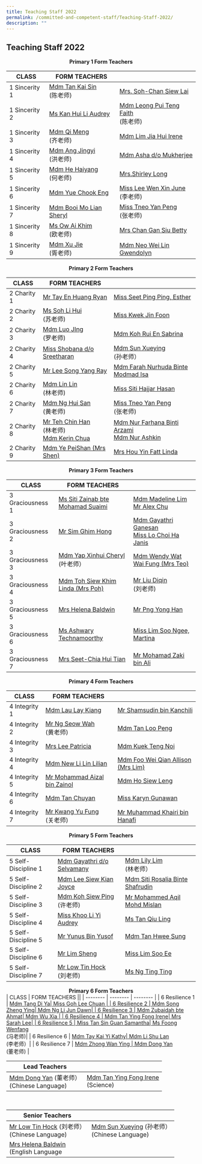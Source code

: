 ```yaml
---
title: Teaching Staff 2022
permalink: /committed-and-competent-staff/Teaching-Staff-2022/
description: ""
---
```

## Teaching Staff 2022

**<center>Primary 1 Form Teachers</center>**

| CLASS  | FORM TEACHERS ||
| -------- | -------- | -------- |
 | 1 Sincerity 1 | <a href="mailto:tan_kai_sin@moe.edu.sg">Mdm Tan Kai Sin </a><br>(陈老师)| <a href="mailto:soh-chan_siew_lai@moe.edu.sg">Mrs. Soh-Chan Siew Lai |
| 1 Sincerity 2 | <a href="mailto:kan_hui_li_audrey@moe.edu.sg"> Ms Kan Hui Li Audrey | <a href="mailto:faith_leong_pui_teng@moe.edu.sg">Mdm Leong Pui Teng Faith </a><br>(陈老师)|
| 1 Sincerity 3 | <a href="mailto:qi_meng@moe.edu.sg">Mdm Qi Meng </a><br>(齐老师)| <a href="mailto:lim_jia_hui@moe.edu.sg">Mdm Lim Jia Hui Irene |
| 1 Sincerity 4 | <a href="mailto:ang_jingyi@moe.edu.sg">Mdm Ang Jingyi </a><br>(洪老师)| <a href="mailto:asha_mukherjee_dula@moe.edu.sg">Mdm Asha d/o Mukherjee |
| 1 Sincerity 5 | <a href="mailto:he_haiyang@moe.edu.sg">Mdm He Haiyang </a><br>(何老师)| <a href="mailto:shirley_loo_bee_leng@moe.edu.sg">Mrs.Shirley Long|
| 1 Sincerity 6 | <a href="mailto:yue_chook_eng@moe.edu.sg">Mdm Yue Chook Eng | <a href="mailto:lee_wen_xin_june@moe.edu.sg">Miss Lee Wen Xin June </a><br>(李老师)|
| 1 Sincerity 7 | <a href="mailto:booi_mo_lian@moe.edu.sg">Mdm Booi Mo Lian Sheryl | <a href="mailto:tneo_yan_peng@moe.edu.sg">Miss Tneo Yan Peng </a><br>(张老师) |
| 1 Sincerity 8 | <a href="mailto:ow_ai_khim@moe.edu.sg">Ms Ow Ai Khim </a><br>(欧老师) | <a href="mailto:chan_gan_siu@moe.edu.sg">Mrs Chan Gan Siu Betty|
| 1 Sincerity 9 | <a href="mailto:xu_jie@moe.edu.sg">Mdm Xu Jie</a><br>(胥老师) | <a href="mailto: neo_wei_lin_gwendolyn@moe.edu.sg">Mdm Neo Wei Lin Gwendolyn|

**<center>Primary 2 Form Teachers</center>**

| CLASS  | FORM TEACHERS ||
| -------- | -------- | -------- |
| 2 Charity 1 | <a href="mailto:ryan_tay_en_huang@moe.edu.sg">Mr Tay En Huang Ryan | <a href="mailto:seet_ping_ping_esther@moe.edu.sg">Miss Seet Ping Ping, Esther |
| 2 Charity 2 | <a href="mailto:soh_li_hui@moe.edu.sg"> Ms Soh Li Hui </a><br>(苏老师) | <a href="mailto:kwek_jin_foon@moe.edu.sg">Miss Kwek Jin Foon|
| 2 Charity 3 | <a href="mailto:lou_jing@moe.edu.sg">Mdm Luo JIng </a><br>(罗老师)| <a href="mailto:koh_rui_en_sabrina@moe.edu.sg">Mdm Koh Rui En Sabrina|
| 2 Charity 4 | <a href="mailto:shobana_sreetharan@moe.edu.sg">Miss Shobana d/o Sreetharan| <a href="mailto:sun_xueying@moe.edu.sg">Mdm Sun Xueying </a><br> (孙老师）|
| 2 Charity 5 | <a href="mailto:lee_song_yang@moe.edu.sg">Mr Lee Song Yang Ray | <a href="mailto:farah_nurhuda_mohmad_isa@moe.edu.sg">Mdm Farah Nurhuda Binte Modmad Isa|
| 2 Charity 6 | <a href="mailto:lin_lin@moe.edu.sg">Mdm Lin Lin </a><br>(林老师) | <a href="mailto:Siti_hajjar_hasan@moe.edu.sg">Miss Siti Hajjar Hasan|
| 2 Charity 7 | <a href="mailto:ng_hui_san@moe.edu.sg">Mdm Ng Hui San </a><br>(黄老师)| <a href="mailto:tneo_yan_peng@moe.edu.sg">Miss Tneo Yan Peng </a><br>(张老师) |
| 2 Charity 8 | <a href="mailto:teh_chin_han@moe.edu.sg">Mr Teh Chin Han </a><br>(林老师) </a><br> <a href="mailto:chua_sze_yi@moe.edu.sg"> Mdm Kerin Chua | <a href="mailto:nur_farhana_arzami@moe.edu.sg">Mdm Nur Farhana Binti Arzami </a><br> <a href="mailto:nur_ashkin@moe.edu.sg">Mdm Nur Ashkin|
| 2 Charity 9 | <a href="mailto:ye_peishan@moe.edu.sg">Mdm Ye PeiShan (Mrs Shen) | <a href="mailto: hou_yin_fatt@moe.edu.sg">Mrs Hou Yin Fatt Linda|
	
	

**<center>Primary 3 Form Teachers</center>**

| CLASS  | FORM TEACHERS ||
| -------- | -------- | -------- |
| 3 Graciousness 1 | <a href="mailto:siti_zainab_mohamed_suaimi@moe.edu.sg">Ms Siti Zainab bte Mohamad Suaimi | <a href="mailto:madeline_lim_jia_min@moe.edu.sg">Mdm Madeline Lim </a><br> <a href="mailto:chu_yunfeng_alex@moe.edu.sg">Mr Alex Chu  |
| 3 Graciousness 2 | <a href="mailto:sim_ghim_hong@moe.edu.sg"> Mr Sim Ghim Hong| <a href="mailto:gayathri_ganesan@moe.edu.sg@moe.edu.sg">Mdm Gayathri Ganesan </a><br><a href="mailto:lo_choi_ha_janis@moe.edu.sg">Miss Lo Choi Ha Janis|
| 3 Graciousness 3 | <a href="mailto:cheryl_yap_xinhui@moe.edu.sg">Mdm Yap Xinhui Cheryl </a><br>(叶老师）| <a href="mailto:wat_wai_fung@moe.edu.sg">Mdm Wendy Wat Wai Fung (Mrs Teo) |
| 3 Graciousness 4 | <a href="mailto:toh_siew_khim@moe.edu.sg">Mdm Toh Siew Khim Linda (Mrs Poh) | <a href="mailto:liu_diqin@moe.edu.sg">Mr Liu Diqin </a><br>(刘老师) |
| 3 Graciousness 5 | <a href="mailto:helena_baldwin@moe.edu.sg">Mrs Helena Baldwin| <a href="mailto:png_yong_han@moe.edu.sg">Mr Png Yong Han|
| 3 Graciousness 6 | <a href="mailto:ashwary_technamoorthy@moe.edu.sg">Ms Ashwary Technamoorthy| <a href="mailto:lim_soo_ngee_martina@moe.edu.sg">Miss Lim Soo Ngee, Martina |
| 3 Graciousness 7 | <a href="mailto:chia_hui_tian@moe.edu.sg">Mrs Seet-Chia Hui Tian | <a href="mailto:mohamad_zaki_ali@moe.edu.sg">Mr Mohamad Zaki bin Ali |


**<center>Primary 4 Form Teachers</center>**

| CLASS  | FORM TEACHERS ||
| -------- | -------- | -------- |
| 4 Integrity 1 | <a href="mailto:lau_lay_kiang@moe.edu.sg">Mdm Lau Lay Kiang| <a href="mailto:@moe.edu.sg">Mr Shamsudin bin Kanchili |
| 4 Integrity 2 | <a href="mailto:ng_swoe_wah@moe.edu.sg"> Mr Ng Seow Wah </a><br>(黄老师)| <a href="mailto:tan_loo_peng@moe.edu.sg">Mdm Tan Loo Peng|
| 4 Integrity 3 | <a href="mailto:lee_patricia@moe.edu.sg">Mrs Lee Patricia| <a href="mailto:kuek_teng_noi@moe.edu.sg">Mdm Kuek Teng Noi |
| 4 Integrity 4 | <a href="mailto:new_lilin_lilian@moe.edu.sg">Mdm New Li Lin Lilian| <a href="mailto:allison_foo_wei_qian@moe.edu.sg">Mdm Foo Wei Qian Allison (Mrs Lim) |
| 4 Integrity 5 | <a href="mailto:he_haiyang@moe.edu.sg">Mr Mohammad Aizal bin Zainol| <a href="mailto:ho_siew_leng_2@moe.edu.sg">Mdm Ho Siew Leng|
| 4 Integrity 6 | <a href="mailto:tan_chuyan@moe.edu.sg">Mdm Tan Chuyan| <a href="mailto:karyn_gunawan@moe.edu.sg">Miss Karyn Gunawan|
| 4 Integrity 7 | <a href="mailto:kwang_yu_fung@moe.edu.sg">Mr Kwang Yu Fung </a><br>(关老师)| <a href="mailto:muhammad_khairi_hanafi@moe.edu.sg">Mr Muhammad Khairi bin Hanafi |

**<center>Primary 5 Form Teachers</center>**

| CLASS  | FORM TEACHERS ||
| -------- | -------- | -------- |
| 5 Self-Discipline 1 | <a href="mailto:gayathri_selvamany@moe.edu.sg">Mdm Gayathri d/o Selvamany| <a href="mailto:@moe.edu.sg">Mdm Lily Lim </a><br> (林老师） |
| 5 Self-Discipline 2 | <a href="mailto:lee_siew_kian_joyce@moe.edu.sg"> Mdm Lee Siew Kian Joyce| <a href="mailto:siti_rosalia_shafrudin@moe.edu.sg">Mdm Siti Rosalia Binte Shafrudin|
| 5 Self-Discipline 3 | <a href="mailto:koh_siew_ping@moe.edu.sg">Mdm Koh Siew Ping </a><br>(许老师)| <a href="mailto:mohammed_aqil_mohd_mislan@moe.edu.sg">Mr Mohammed Aqil Mohd Mislan |
| 5 Self-Discipline 4 | <a href="mailto:khoo_li_yi_audrey@moe.edu.sg">	Miss Khoo Li Yi Audrey| <a href="mailto:tan_qiu_ling@moe.edu.sg">Ms Tan Qiu Ling|
| 5 Self-Discipline 5 | <a href="mailto:yunus_b_yusif@moe.edu.sg">Mr Yunus Bin Yusof| <a href="mailto:tan_hwee_sung@moe.edu.sg">Mdm Tan Hwee Sung|
| 5 Self-Discipline 6 | <a href="mailto:lim_sheng@moe.edu.sg">Mr Lim Sheng| <a href="mailto:lim_soo_ee@moe.edu.sg">Miss Lim Soo Ee|
| 5 Self-Discipline 7 | <a href="mailto:low_tin_hock@moe.edu.sg"> Mr Low Tin Hock </a><br>(刘老师)| <a href="mailto:ng_ting_ting_2@moe.edu.sg">Ms Ng Ting Ting|


**<center>Primary 6 Form Teachers</center>**
| CLASS  | FORM TEACHERS ||
| -------- | -------- | -------- |
| 6 Resilience 1 | <a href="mailto:tang_di_ya@moe.edu.sg">Mdm Tang Di Ya| <a href="mailto:goh_lee_chuan@moe.edu.sg">Miss Goh Lee Chuan |
| 6 Resilience 2 | <a href="mailto:song_zheng_ying@moe.edu.sg"> Mdm Song Zheng Ying| <a href="mailto:dawn_ng_li_jun@moe.edu.sg">Mdm Ng Li Jun Dawn|
| 6 Resilience 3 | <a href="mailto:zubaidah_ahmat@moe.edu.sg">Mdm Zubaidah bte Ahmat| <a href="mailto:wu_xia@moe.edu.sg">Mdm Wu Xia |
| 6 Resilience 4 | <a href="mailto:tan_ying_fong@moe.edu.sg">Mdm Tan Ying Fong Irene| <a href="mailto:sarah_koh_hui_khoon@moe.edu.sg">Mrs Sarah Lee|
| 6 Resilience 5 | <a href="mailto:samantha_s_tan@moe.edu.sg">Miss Tan Sin Guan Samantha| <a href="mailto:foong_wenfang@moe.edu.sg">Ms Foong Wenfang </a><br>(冯老师)|
| 6 Resilience 6 | <a href="mailto:tay_kai_yi_kathy@moe.edu.sg">Mdm Tay Kai Yi Kathy| <a href="mailto:li_shu_lan@moe.edu.sg">Mdm Li Shu Lan </a><br>(李老师）|
| 6 Resilience 7 | <a href="mailto:zhong_wan_ying@moe.edu.sg">Mdm Zhong Wan Ying | <a href="mailto:dong_yan@moe.edu.sg">Mdm Dong Yan </a><br>(董老师) |


<Table>
<thead>
	</th>
    <th>Lead Teachers</th>
      <th></th>
  </tr>
</thead>
<tbody>
  <tr>
    <td><a href="mailto:dong_yan@moe.edu.sg">Mdm Dong Yan</a>  (董老师）<br>(Chinese Language)</td></td><td><a href="mailto:tan_ying_fong@moe.edu.sg">Mdm Tan Ying Fong Irene</a> <br>(Science)</td>
  </tr>
</tbody>
</table>
<br>
<table>
<thead>
    <th>Senior Teachers</th>
    <th></th>
  </tr>
</thead>
<tbody>
  <tr>
	<td><a href="mailto:low_tin_hock@moe.edu.sg">Mr Low Tin Hock</a> (刘老师）<br>(Chinese Language) </td>
    <td><a href="mailto:sun_xueying@moe.edu.sg">Mdm Sun Xueying</a>  (孙老师）<br>(Chinese Language)</td>
  </tr>
    <td><a href="mailto:helena_baldwin@moe.edu.sg">Mrs Helena Baldwin</a> <br>(English Language</td>
  </tr>   
</tbody>
</table>